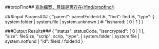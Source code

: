 ##propFind##
[查詢檔案、目錄是否存在(/find/propfind/)](https://creative.asuscloud.com/content/index.jsp?p=ir&index=3&len=10&id=6&cid=6)

###Input Params###
	{
		"parent": parentFolderId ✻,
		"find": find ✻,
		"type": [ system.folder | system.file | system.unknown ] ✻
		"isshared: [ 0 | 1 ]
	}

###Output Results###
	{
		"status": statusCode,
		"isencrypted": [ 0 | 1 ],
		"size": fileSize,
		"scrip": scrip,
		"type": [ system.folder | system.file | system.notfund ]
		"id": fileId / folderId 
	}
